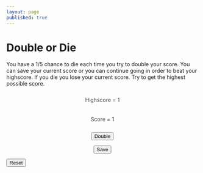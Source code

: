 ```yaml
---
layout: page
published: true
---
```


<h1>Double or Die</h1>

You have a 1/5 chance to die each time you try to double your score. You can save your current score or you can continue going in order to beat your highscore. If you die you lose your current score. Try to get the highest possible score.

<script>
  var score = 1;
  var highscore;

  function createCookie(highscore) {
    document.cookie = "highscore="+highscore+";"
  }
  
  function readCookie(){
    var cookieFind = parseInt(document.cookie.match(/highscore=(\d+)/)[0])
    highscore = cookieFind
  }

  try{
    readCookie()
  }
  catch(error){
    highscore = 1
    createCookie(highscore)
  }


</script>


<center>

<div id="highscore" style="margin-top: 10px; padding: 10px 5px; color: #444; line-height: 1.5;">Highscore = 1</div>

<div id="current-score" style="margin-top: 10px; padding: 10px 5px; color: #444; line-height: 1.5;">Score = 1</div>

<button onclick="double()">Double</button>

<button onclick="save()">Save</button>

</center>

<button onclick="reset()">Reset</button>

<script>
  document.querySelector('#highscore').innerHTML = "Highscore = " + highscore;

  function reset(){
    highscore = 1;
    createCookie(highscore)
    document.querySelector('#highscore').innerHTML = "Highscore = " + highscore;

  }

  function save(){
    var output = document.querySelector('#highscore');

    window.setTimeout(_ => {
      if (score > highscore){
        highscore = score;
        createCookie(highscore);
        output.innerHTML = "Highscore = " + highscore;
      }
      score = 1;
      document.querySelector('#current-score').innerHTML = "Score = " + score;
    })
  }

  function double(){
    if (Math.random() >= 0.8){
      score = 1;
    }
    else{
      score *= 2;
    }
    window.setTimeout(_ => {
      document.querySelector('#current-score').innerHTML = "Score = " + score;
    })
  }

</script>

